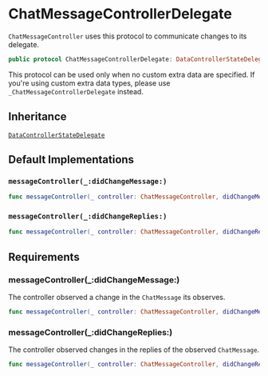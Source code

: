 # ChatMessageControllerDelegate

`ChatMessageController` uses this protocol to communicate changes to its delegate.

``` swift
public protocol ChatMessageControllerDelegate: DataControllerStateDelegate 
```

This protocol can be used only when no custom extra data are specified.
If you're using custom extra data types, please use `_ChatMessageControllerDelegate` instead.

## Inheritance

[`DataControllerStateDelegate`](/DataControllerStateDelegate)

## Default Implementations

### `messageController(_:didChangeMessage:)`

``` swift
func messageController(_ controller: ChatMessageController, didChangeMessage change: EntityChange<ChatMessage>) 
```

### `messageController(_:didChangeReplies:)`

``` swift
func messageController(_ controller: ChatMessageController, didChangeReplies changes: [ListChange<ChatMessage>]) 
```

## Requirements

### messageController(\_:​didChangeMessage:​)

The controller observed a change in the `ChatMessage` its observes.

``` swift
func messageController(_ controller: ChatMessageController, didChangeMessage change: EntityChange<ChatMessage>)
```

### messageController(\_:​didChangeReplies:​)

The controller observed changes in the replies of the observed `ChatMessage`.

``` swift
func messageController(_ controller: ChatMessageController, didChangeReplies changes: [ListChange<ChatMessage>])
```
